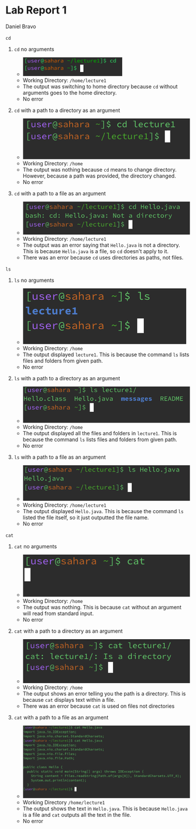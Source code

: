 # Lab Report 1
Daniel Bravo


`cd`
1. `cd` no arguments
   * ![Image](lab-rep-1-image10.png)
   * Working Directory: `/home/lecture1`
   * The output was switching to home directory because `cd` without arguments goes to the home directory.
   * No error
     
2. `cd` with a path to a directory as an argument
   * ![Image](lab-rep-1-image2.png)
   * Working Directory: `/home`
   * The output was nothing because `cd` means to change directory. However, because a path was provided, the directory changed.
   * No error
     
3. `cd` with a path to a file as an argument
   * ![Image](lab-rep-1-image3.png)
   * Working Directory: `/home/lecture1`
   * The output was an error saying that `Hello.java` is not a directory. This is because `Hello.java` is a file, so `cd` doesn't apply to it.
   * There was an error because `cd` uses directories as paths, not files.


`ls`
1. `ls` no arguments
   * ![Image](lab-rep-1-image4.png)
   * Working Directory: `/home`
   * The output displayed `lecture1`. This is because the command `ls` lists files and folders from given path.
   * No error

2. `ls` with a path to a directory as an argument
   * ![Image](lab-rep-1-image5.png)
   * Working Directory: `/home`
   * The output displayed all the files and folders in `lecture1`. This is because the command `ls` lists files and folders from given path.
   * No error

3. `ls` with a path to a file as an argument
   * ![Image](lab-rep-1-image6.png)
   * Working Directory: `/home/lecture1`
   * The output displayed `Hello.java`. This is because the command `ls` listed the file itself, so it just outputted the file name.
   * No error
  

`cat`
1. `cat` no arguments
   * ![Image](lab-rep-1-image7.png)
   * Working Directory: `/home`
   * The output was nothing. This is because `cat` without an argument will read from standard input.
   * No error
  
2. `cat` with a path to a directory as an argument
   * ![Image](lab-rep-1-image8.png)
   * Working Directory: `/home`
   * The output shows an error telling you the path is a directory. This is because `cat` displays text within a file.
   * There was an error because `cat` is used on files not directories

3. `cat` with a path to a file as an argument
   * ![Image](lab-rep-1-image9.png)
   * Working Directory `/home/lecture1`
   * The output shows the text in `Hello.java`. This is because `Hello.java` is a file and `cat` outputs all the text in the file.
   * No error
